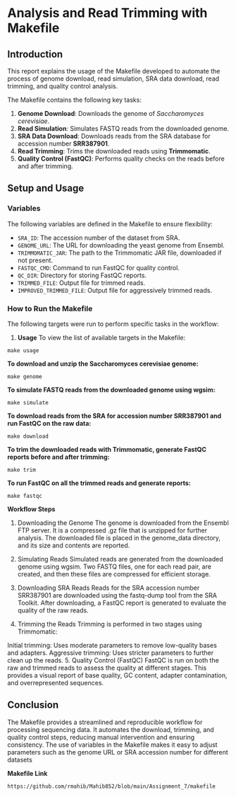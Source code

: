# Analysis and Read Trimming with Makefile

## Introduction
This report explains the usage of the Makefile developed to automate the process of genome download, read simulation, SRA data download, read trimming, and quality control analysis.


The Makefile contains the following key tasks:
1. **Genome Download**: Downloads the genome of *Saccharomyces cerevisiae*.
2. **Read Simulation**: Simulates FASTQ reads from the downloaded genome.
3. **SRA Data Download**: Downloads reads from the SRA database for accession number **SRR387901**.
4. **Read Trimming**: Trims the downloaded reads using **Trimmomatic**.
5. **Quality Control (FastQC)**: Performs quality checks on the reads before and after trimming.

## Setup and Usage
### Variables
The following variables are defined in the Makefile to ensure flexibility:
- `SRA_ID`: The accession number of the dataset from SRA.
- `GENOME_URL`: The URL for downloading the yeast genome from Ensembl.
- `TRIMMOMATIC_JAR`: The path to the Trimmomatic JAR file, downloaded if not present.
- `FASTQC_CMD`: Command to run FastQC for quality control.
- `QC_DIR`: Directory for storing FastQC reports.
- `TRIMMED_FILE`: Output file for trimmed reads.
- `IMPROVED_TRIMMED_FILE`: Output file for aggressively trimmed reads.

### How to Run the Makefile
The following targets were run to perform specific tasks in the workflow:

1. **Usage**
   To view the list of available targets in the Makefile:
````
make usage
````

**To download and unzip the Saccharomyces cerevisiae genome:**

````
make genome
````
**To simulate FASTQ reads from the downloaded genome using wgsim:**

````
make simulate
````

**To download reads from the SRA for accession number SRR387901 and run FastQC on the raw data:**

````
make download
````

**To trim the downloaded reads with Trimmomatic, generate FastQC reports before and after trimming:**

````
make trim
````
**To run FastQC on all the trimmed reads and generate reports:**

````
make fastqc
````
**Workflow Steps**
1. Downloading the Genome
The genome is downloaded from the Ensembl FTP server. It is a compressed .gz file that is unzipped for further analysis. The downloaded file is placed in the genome_data directory, and its size and contents are reported.

2. Simulating Reads
Simulated reads are generated from the downloaded genome using wgsim. Two FASTQ files, one for each read pair, are created, and then these files are compressed for efficient storage.

3. Downloading SRA Reads
Reads for the SRA accession number SRR387901 are downloaded using the fastq-dump tool from the SRA Toolkit. After downloading, a FastQC report is generated to evaluate the quality of the raw reads.

4. Trimming the Reads
Trimming is performed in two stages using Trimmomatic:

Initial trimming: Uses moderate parameters to remove low-quality bases and adapters.
Aggressive trimming: Uses stricter parameters to further clean up the reads.
5. Quality Control (FastQC)
FastQC is run on both the raw and trimmed reads to assess the quality at different stages. This provides a visual report of base quality, GC content, adapter contamination, and overrepresented sequences.

## Conclusion
The Makefile provides a streamlined and reproducible workflow for processing sequencing data. It automates the download, trimming, and quality control steps, reducing manual intervention and ensuring consistency. The use of variables in the Makefile makes it easy to adjust parameters such as the genome URL or SRA accession number for different datasets

**Makefile Link**

````
https://github.com/rmahib/Mahib852/blob/main/Assignment_7/makefile
````
